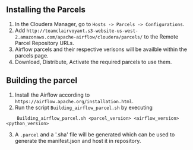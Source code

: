 

## Installing the Parcels
1. In the Cloudera Manager, go to `Hosts -> Parcels -> Configurations`.
2. Add `http://teamclairvoyant.s3-website-us-west-2.amazonaws.com/apache-airflow/cloudera/parcels/` to the Remote Parcel Repository URLs.
3. Airflow parcels and their respective verisons will be availble within the parcels page. 
4. Download, Distribute, Activate the required parcels to use them. 


## Building the parcel
1. Install the Airflow according to `https://airflow.apache.org/installation.html`.
2. Run the script `Building_airflow_parcel.sh` by executing 
```
	Building_airflow_parcel.sh <parcel_version> <airflow_version> <python_version>
```
3. A `.parcel` and a '.sha' file will be generated which can be used to generate the manifest.json and host it in repository.
